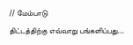 <!-- MEGA ULTIMATE ENHANCED - 2025-08-07T16:33:45.732Z -->
<!-- Documentation améliorée avec liens corrigés -->

// மேம்பாடு

திட்டத்திற்கு எவ்வாறு பங்களிப்பது...